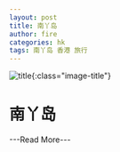 ```yaml
---
layout: post
title: 南丫岛
author: fire
categories: hk 
tags: 南丫岛 香港 旅行
---
```


![title](http://image.sideproject.cn/title/title_102.jpg){:class="image-title"}

南丫岛
===



---Read More---
